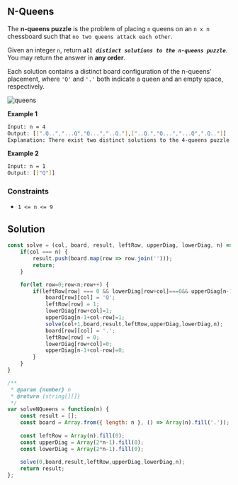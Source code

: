 
##   N-Queens

The **n-queens puzzle** is the problem of placing ```n``` queens on an ```n x n``` chessboard such that ```no two queens attack each other```.

Given an integer ```n```, return ***```all distinct solutions to the n-queens puzzle```***. You may return the answer in **any order**.

Each solution contains a distinct board configuration of the n-queens' placement, where ```'Q'``` and ```'.'``` both indicate a queen and an empty space, respectively.

![queens](https://github.com/surshreya/leetcode-150/assets/118065908/262e7dcf-cd2f-47a6-bf9a-a0b960163cc6)

**Example 1**
```bash
Input: n = 4
Output: [[".Q..","...Q","Q...","..Q."],["..Q.","Q...","...Q",".Q.."]]
Explanation: There exist two distinct solutions to the 4-queens puzzle as shown above
```

**Example 2**
```bash
Input: n = 1
Output: [["Q"]]
```

### Constraints

- ```1 <= n <= 9```

## Solution
```javascript
const solve = (col, board, result, leftRow, upperDiag, lowerDiag, n) => {
    if(col === n) {
        result.push(board.map(row => row.join('')));
        return;
    }

    for(let row=0;row<n;row++) {
        if(leftRow[row] === 0 && lowerDiag[row+col]===0&& upperDiag[n-1+col-row]===0) {
            board[row][col] = 'Q';
            leftRow[row] = 1;
            lowerDiag[row+col]=1;
            upperDiag[n-1+col-row]=1;
            solve(col+1,board,result,leftRow,upperDiag,lowerDiag,n);
            board[row][col] = '.';
            leftRow[row] = 0;
            lowerDiag[row+col]=0;
            upperDiag[n-1+col-row]=0;
        }
    }
}

/**
 * @param {number} n
 * @return {string[][]}
 */
var solveNQueens = function(n) {
    const result = [];
    const board = Array.from({ length: n }, () => Array(n).fill('.'));
    
    const leftRow = Array(n).fill(0);
    const upperDiag = Array(2*n-1).fill(0);
    const lowerDiag = Array(2*n-1).fill(0);
   
    solve(0,board,result,leftRow,upperDiag,lowerDiag,n);
    return result;
};
```

